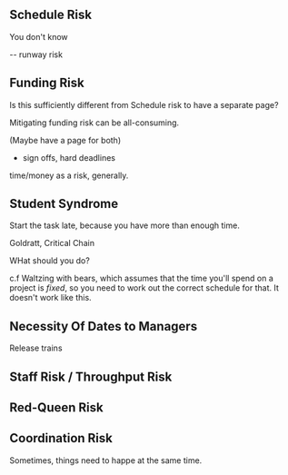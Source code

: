 

## Schedule Risk


You don't know

-- runway risk


## Funding Risk

Is this sufficiently different from Schedule risk to have a separate page?

Mitigating funding risk can be all-consuming.

(Maybe have a page for both)

- sign offs, hard deadlines

time/money as a risk, generally.


## Student Syndrome

Start the task late, because you have more than enough time.

Goldratt, Critical Chain

WHat should you do?  

c.f Waltzing with bears, which assumes that the time you'll spend on a project is _fixed_, so you need to work out the correct 
schedule for that.  It doesn't work like this.


## Necessity Of Dates to Managers

Release trains


## Staff Risk / Throughput Risk


## Red-Queen Risk


## Coordination Risk

Sometimes, things need to happe at the same time.




